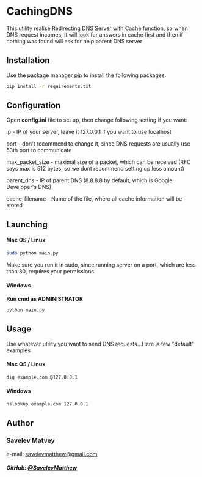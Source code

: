 # CachingDNS

This utility realise Redirecting DNS Server with Cache function, so when DNS request incomes, it will look for answers in cache first and then if nothing was found will ask for help parent DNS server

## Installation

Use the package manager [pip](https://pip.pypa.io/en/stable/) to install the following packages.

```bash
pip install -r requirements.txt
```

## Configuration

Open **config.ini** file to set up, then change following setting if you want:

ip - IP of your server, leave it 127.0.0.1 if you want to use localhost

port - don't recommend to change it, since DNS requests are usually use 53th port to communicate

max_packet_size - maximal size of a packet, which can be received (RFC says max is 512 bytes, so we dont recommend setting up less amount)

parent_dns - IP of parent DNS (8.8.8.8 by default, which is Google Developer's DNS)

cache_filename - Name of the file, where all cache information will be stored

## Launching

#### Mac OS / Linux

```bash
sudo python main.py
```
Make sure you run it in sudo, since running server on a port, which are less than 80, requires your permissions

#### Windows
**Run cmd as ADMINISTRATOR**
```bash
python main.py
```

## Usage

Use whatever utility you want to send DNS requests...Here is few "default" examples

#### Mac OS / Linux

```bash
dig example.com @127.0.0.1
```

#### Windows
```bash
nslookup example.com 127.0.0.1
```

## Author
###  Savelev Matvey

e-mail: savelevmatthew@gmail.com

##### GitHub: [@SavelevMatthew](https://github.com/SavelevMatthew)
